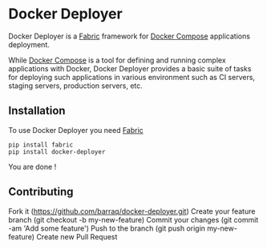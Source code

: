 Docker Deployer
===============

Docker Deployer is a [Fabric](http://www.fabfile.org/) framework for
[Docker Compose](https://docs.docker.com/compose/) applications
deployment.

While [Docker Compose](https://docs.docker.com/compose/) is a tool for
defining and running complex applications with Docker, Docker Deployer
provides a basic suite of tasks for deploying such applications in
various environment such as CI servers, staging servers, production
servers, etc.

Installation
------------

To use Docker Deployer you need [Fabric](http://www.fabfile.org/)

    pip install fabric
    pip install docker-deployer

You are done !

Contributing
------------

Fork it (<https://github.com/barraq/docker-deployer.git>) Create your
feature branch (git checkout -b my-new-feature) Commit your changes (git
commit -am 'Add some feature') Push to the branch (git push origin
my-new-feature) Create new Pull Request

